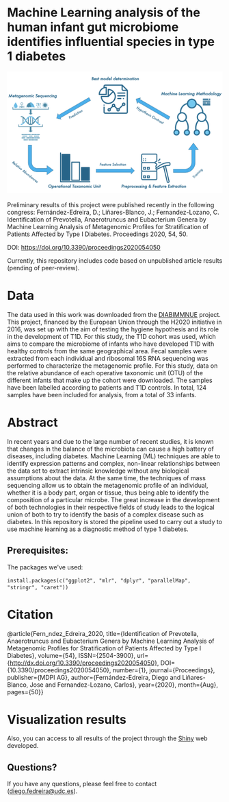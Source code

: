 # Machine Learning analysis of the human infant gut microbiome identifies influential species in type 1 diabetes

![alt text](https://github.com/DiegoFE94/MLMetaGenomics/blob/master/GraphicalAbstract.png)

Preliminary results of this project were published recently in the following congress:
Fernández-Edreira, D.; Liñares-Blanco, J.; Fernandez-Lozano, C. Identification of Prevotella, Anaerotruncus and Eubacterium Genera by Machine Learning Analysis of Metagenomic Profiles for Stratification of Patients Affected by Type I Diabetes. Proceedings 2020, 54, 50. 

DOI: https://doi.org/10.3390/proceedings2020054050

Currently, this repository includes code based on unpublished article results (pending of peer-review).

# Data
The data used in this work was downloaded from the [DIABIMMNUE](https://diabimmune.broadinstitute.org/diabimmune) project. This project, financed by the European Union through the H2020 initiative in 2016, was set up with the aim of testing the hygiene hypothesis and its role in the development of T1D. For this study, the T1D cohort was used, which aims to compare the microbiome of infants who have developed T1D with healthy controls from the same geographical area. Fecal samples were extracted from each individual and ribosomal 16S RNA sequencing was performed to characterize the metagenomic profile. For this study, data on the relative abundance of each operative taxonomic unit (OTU) of the different infants that make up the cohort were downloaded. The samples have been labelled according to patients and T1D controls. In total, 124 samples have been included for analysis, from a total of 33 infants.

# Abstract
In recent years and due to the large number of recent studies, it is known that changes in the balance of the microbiota can cause a high battery of diseases, including diabetes. Machine Learning (ML) techniques are able to identify expression patterns and complex, non-linear relationships between the data set to extract intrinsic knowledge without any biological assumptions about the data. At the same time, the techniques of mass sequencing allow us to obtain the metagenomic profile of an individual, whether it is a body part, organ or tissue, thus being able to identify the composition of a particular microbe. The great increase in the development of both technologies in their respective fields of study leads to the logical union of both to try to identify the basis of a complex disease such as diabetes. In this repository is stored the pipeline used to carry out a study to use machine learning as a diagnostic method of type 1 diabetes.


## Prerequisites:

The packages we've used:

```{r}
install.packages(c("ggplot2", "mlr", "dplyr", "parallelMap", "stringr", "caret"))
```

# Citation
@article{Fern_ndez_Edreira_2020, 
	title={Identification of Prevotella, Anaerotruncus and Eubacterium Genera by Machine Learning Analysis of Metagenomic Profiles for Stratification of Patients Affected by Type I Diabetes}, 
	volume={54}, ISSN={2504-3900}, 
	url={http://dx.doi.org/10.3390/proceedings2020054050}, 
	DOI={10.3390/proceedings2020054050}, number={1},
	journal={Proceedings}, publisher={MDPI AG},
	author={Fernández-Edreira, Diego and Liñares-Blanco, Jose and Fernandez-Lozano, Carlos}, 
	year={2020}, 
	month={Aug}, 
	pages={50}}


# Visualization results
Also, you can access to all results of the project through the [Shiny](https://diegofedreira.shinyapps.io/shinyapp/) web developed.

## Questions?
If you have any questions, please feel free to contact (diego.fedreira@udc.es).
